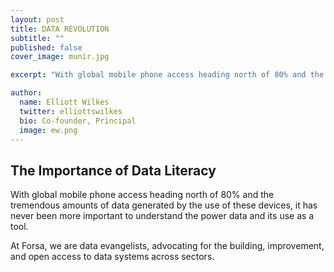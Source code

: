 ```yaml
---
layout: post
title: DATA REVOLUTION
subtitle: ""
published: false
cover_image: munir.jpg

excerpt: "With global mobile phone access heading north of 80% and the tremendous amounts of data generated by the use of these devices, it has never been more important to understand the power data and its use as a tool."

author:
  name: Elliott Wilkes
  twitter: elliottswilkes
  bio: Co-founder, Principal
  image: ew.png
---
```


## The Importance of Data Literacy
With global mobile phone access heading north of 80% and the tremendous amounts of data generated by the use of these devices, it has never been more important to understand the power data and its use as a tool.  

At Forsa, we are data evangelists, advocating for the building, improvement, and open access to data systems across sectors.  